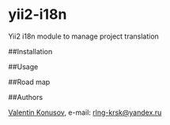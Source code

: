 yii2-i18n
=========

Yii2 i18n module to manage project translation

##Installation

##Usage

##Road map

##Authors

[Valentin Konusov](https://github.com/BioSin), e-mail: [rlng-krsk@yandex.ru](mailto:rlng-krsk@yandex.ru)